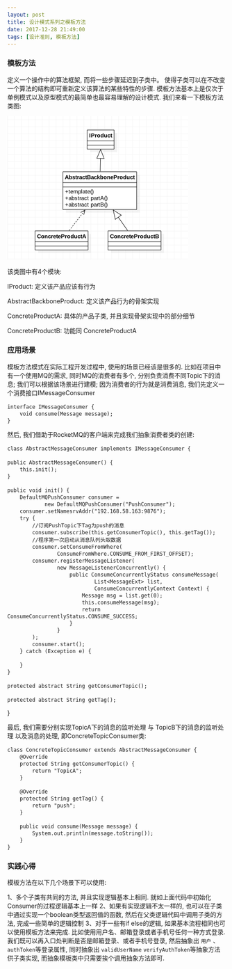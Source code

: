 ```yaml
---
layout: post
title: 设计模式系列之模板方法
date: 2017-12-28 21:49:00
tags: [设计准则, 模板方法]
---
```


### 模板方法

定义一个操作中的算法框架, 而将一些步骤延迟到子类中。 使得子类可以在不改变一个算法的结构即可重新定义该算法的某些特性的步骤.
模板方法基本上是仅次于单例模式以及原型模式的最简单也最容易理解的设计模式. 我们来看一下模板方法类图:

![模板方法类图](/assets/images/2017-12-28-design-pattern-template.png)

该类图中有4个模块:

IProduct: 定义该产品应该有行为

AbstractBackboneProduct: 定义该产品行为的骨架实现

ConcreteProductA: 具体的产品子类, 并且实现骨架实现中的部分细节

ConcreteProductB: 功能同 ConcreteProductA

### 应用场景

模板方法模式在实际工程开发过程中, 使用的场景已经该是很多的. 比如在项目中 有一个使用MQ的需求, 同时MQ的消费者有多个, 分别负责消费不同Topic下的消息; 我们可以根据该场景进行建模; 因为消费者的行为就是消费消息, 我们先定义一个消费接口IMessageConsumer

    interface IMessageConsumer {
        void consume(Message message);
    }

然后, 我们借助于RocketMQ的客户端来完成我们抽象消费者类的创建:

    class AbstractMessageConsumer implements IMessageConsumer {

    public AbstractMessageConsumer() {
        this.init();
    }

    public void init() {
        DefaultMQPushConsumer consumer =
                new DefaultMQPushConsumer("PushConsumer");
        consumer.setNamesrvAddr("192.168.58.163:9876");
        try {
            //订阅PushTopic下Tag为push的消息
            consumer.subscribe(this.getConsumerTopic(), this.getTag());
            //程序第一次启动从消息队列头取数据
            consumer.setConsumeFromWhere(
                    ConsumeFromWhere.CONSUME_FROM_FIRST_OFFSET);
            consumer.registerMessageListener(
                    new MessageListenerConcurrently() {
                        public ConsumeConcurrentlyStatus consumeMessage(
                                List<MessageExt> list,
                                ConsumeConcurrentlyContext Context) {
                            Message msg = list.get(0);
                            this.consumeMessage(msg);
                            return ConsumeConcurrentlyStatus.CONSUME_SUCCESS;
                        }
                    }
            );
            consumer.start();
        } catch (Exception e) {

        }
    }

    protected abstract String getConsumerTopic();

    protected abstract String getTag();

}

最后, 我们需要分别实现TopicA下的消息的监听处理 与 TopicB下的消息的监听处理 以及消息的处理, 即ConcreteTopicConsumer类:

    class ConcreteTopicConsumer extends AbstractMessageConsumer {
        @Override
        protected String getConsumerTopic() {
            return "TopicA";
        }

        @Override
        protected String getTag() {
            return "push";
        }

        public void consume(Message message) {
            System.out.println(message.toString());
        }
    }

### 实践心得 

模板方法在以下几个场景下可以使用:

1、多个子类有共同的方法, 并且实现逻辑基本上相同. 就如上面代码中初始化Consumer的过程逻辑基本上一样
2、如果有实现逻辑不太一样的, 也可以在子类中通过实现一个boolean类型返回值的函数, 然后在父类逻辑代码中调用子类的方法, 完成一些简单的逻辑控制
3、对于一些有if else的逻辑, 如果基本流程相同也可以使用模板方法来完成. 比如使用用户名、邮箱登录或者手机号任何一种方式登录.我们既可以再入口处判断是否是邮箱登录、或者手机号登录, 然后抽象出 ```用户``` 、 ```authToken```等登录属性, 同时抽象出 ```validUserName``` ```verifyAuthToken```等抽象方法供子类实现, 而抽象模板类中只需要挨个调用抽象方法即可.